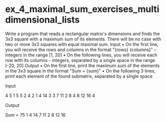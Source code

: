 # ex_4_maximal_sum_exercises_multidimensional_lists

Write a program that reads a rectangular matrix's dimensions and finds the 3x3 square with a maximum sum of its elements. There will be no case with two or more 3x3 squares with equal maximal sum.
Input
•	On the first line, you will receive the rows and columns in the format "{rows} {columns}" – integers in the range [1, 20]
•	On the following lines, you will receive each row with its columns - integers, separated by a single space in the range [-20, 20]
Output
•	On the first line, print the maximum sum of the elements in the 3x3 square in the format "Sum = {sum}"
•	On the following 3 lines, print each element of the found submatrix, separated by a single space

Input

4 5
1 5 5 2 4
2 1 4 14 3
3 7 11 2 8
4 8 12 16 4


Output

Sum = 75
1 4 14
7 11 2
8 12 16


